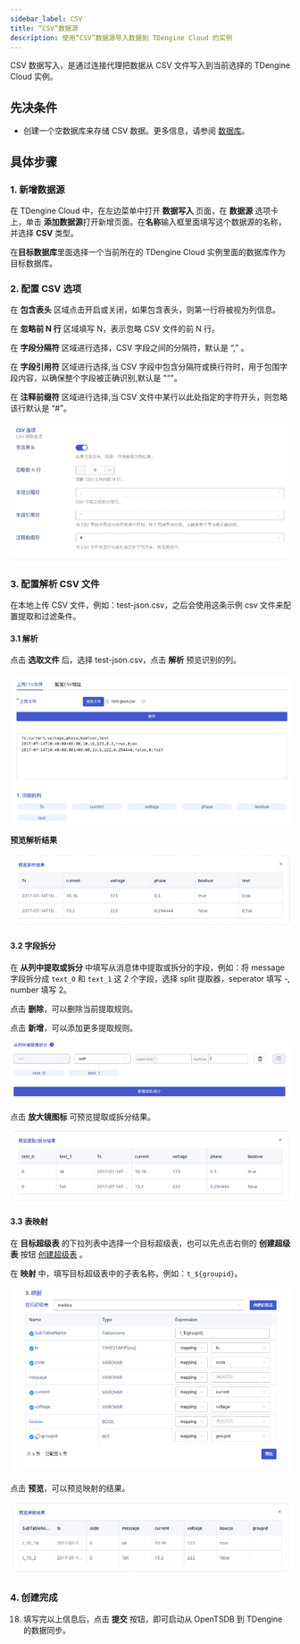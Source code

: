 ```yaml
---
sidebar_label: CSV
title: “CSV”数据源
description: 使用“CSV”数据源导入数据到 TDengine Cloud 的实例
---
```


CSV 数据写入，是通过连接代理把数据从 CSV 文件写入到当前选择的 TDengine Cloud 实例。

## 先决条件

- 创建一个空数据库来存储 CSV 数据。更多信息，请参阅 [数据库](../../../programming/model/#create-database)。

## 具体步骤

### 1. 新增数据源

在 TDengine Cloud 中，在左边菜单中打开 **数据写入** 页面，在 **数据源** 选项卡上，单击 **添加数据源**打开新增页面。在**名称**输入框里面填写这个数据源的名称，并选择 **CSV** 类型。

在**目标数据库**里面选择一个当前所在的 TDengine Cloud 实例里面的数据库作为目标数据库。

### 2. 配置 CSV 选项

在 **包含表头** 区域点击开启或关闭，如果包含表头，则第一行将被视为列信息。

在 **忽略前 N 行** 区域填写 N，表示忽略 CSV 文件的前 N 行。

在 **字段分隔符** 区域进行选择，CSV 字段之间的分隔符，默认是 “,” 。

在 **字段引用符** 区域进行选择,当 CSV 字段中包含分隔符或换行符时，用于包围字段内容，以确保整个字段被正确识别,默认是 "“"。

在 **注释前缀符** 区域进行选择,当 CSV 文件中某行以此处指定的字符开头，则忽略该行默认是 “#”。

![csv-01.png](./pic/csv-03.png)

### 3. 配置解析 CSV 文件

在本地上传 CSV 文件，例如：test-json.csv，之后会使用这条示例 csv 文件来配置提取和过滤条件。

#### 3.1 解析

点击 **选取文件** 后，选择 test-json.csv，点击 **解析** 预览识别的列。

![csv-02.png](./pic/csv-04.png)

**预览解析结果**

![csv-03.png](./pic/csv-05.png)

#### 3.2 字段拆分

在 **从列中提取或拆分** 中填写从消息体中提取或拆分的字段，例如：将 message 字段拆分成 `text_0` 和 `text_1` 这 2 个字段，选择 split 提取器，seperator 填写 -, number 填写 2。

点击 **删除**，可以删除当前提取规则。

点击 **新增**，可以添加更多提取规则。

![csv-04.png](./pic/csv-06.png)

点击 **放大镜图标** 可预览提取或拆分结果。

![csv-05.png](./pic/csv-07.png)

#### 3.3 表映射

在 **目标超级表** 的下拉列表中选择一个目标超级表，也可以先点击右侧的 **创建超级表** 按钮 [创建超级表](#创建超级表) 。

在 **映射** 中，填写目标超级表中的子表名称，例如：`t_${groupid}`。

![csv-6.png](./pic/csv-10.png)

点击 **预览**，可以预览映射的结果。

![csv-7.png](./pic/csv-11.png)

### 4. 创建完成

18. 填写完以上信息后，点击 **提交** 按钮，即可启动从 OpenTSDB 到 TDengine 的数据同步。
